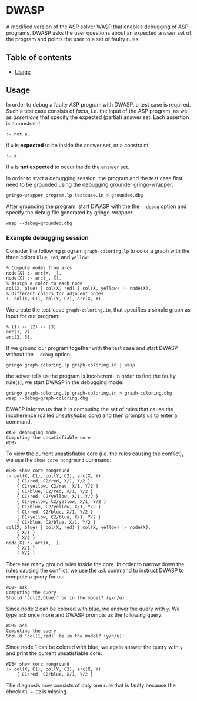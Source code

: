 # DWASP
A modified version of the ASP solver [WASP](https://github.com/alviano/wasp) that enables debugging of ASP programs. DWASP asks the user questions about an expected answer set of the program and points the user to a set of faulty rules.

## Table of contents
 - [Usage](#usage)

## Usage
In order to debug a faulty ASP program with DWASP, a test case is required. Such a test case consists of *facts*, i.e. the input of the ASP program, as well as *assertions* that specify the expected (partial) answer set. Each assertion is a constraint
```
:- not a.
```
if `a` is **expected** to be inside the answer set, or a constraint
```
:- a.
```
if `a` is **not expected** to occur inside the answer set.

In order to start a debugging session, the program and the test case first need to be grounded using the debugging grounder [gringo-wrapper](https://github.com/gaste/gringo-wrapper):
```
gringo-wrapper program.lp testcase.in > grounded.dbg
```
After grounding the program, start DWASP with the the `--debug` option and specify the debug file generated by gringo-wrapper:
```
wasp --debug=grounded.dbg
```

### Example debugging session
Consider the following program `graph-coloring.lp` to color a graph with the three colors `blue`, `red`, and `yellow`:
```
% Compute nodes from arcs
node(X) :- arc(X, _).
node(X) :- arc(_, X).
% Assign a color to each node
col(X, blue) | col(X, red) | col(X, yellow) :- node(X).
% Different colors for adjacent nodes
:- col(X, C1), col(Y, C2), arc(X, Y).
```

We create the test-case `graph-coloring.in`, that specifies a simple graph as input for our program:
```
% (1) -- (2) -- (3)
arc(1, 2).
arc(2, 3).
```
If we ground our program together with the test case and start DWASP without the `--debug` option
```
gringo graph-coloring.lp graph-coloring.in | wasp
```
the solver tells us the program is incoherent. In order to find the faulty rule(s), we start DWASP in the debugging mode:
```
gringo graph-coloring.lp graph-coloring.in > graph-coloring.dbg
wasp --debug=graph-coloring.dbg
```
DWASP informs us that it is computing the set of rules that cause the incoherence (called *unsatisfiable core*) and then prompts us to enter a command.
```
WASP debbuging mode
Computing the unsatisfiable core
WDB>
```
To view the current unsatisfiable core (i.e. the rules causing the conflict), we use the `show core nonground` command:
```
WDB> show core nonground
:- col(X, C1), col(Y, C2), arc(X, Y).
    { C1/red, C2/red, X/1, Y/2 }
    { C1/yellow, C2/red, X/1, Y/2 }
    { C1/blue, C2/red, X/1, Y/2 }
    { C1/red, C2/yellow, X/1, Y/2 }
    { C1/yellow, C2/yellow, X/1, Y/2 }
    { C1/blue, C2/yellow, X/1, Y/2 }
    { C1/red, C2/blue, X/1, Y/2 }
    { C1/yellow, C2/blue, X/1, Y/2 }
    { C1/blue, C2/blue, X/1, Y/2 }
col(X, blue) | col(X, red) | col(X, yellow) :- node(X).
    { X/1 }
    { X/2 }
node(X) :- arc(X, _).
    { X/1 }
    { X/2 }
```
There are many ground rules inside the core. In order to narrow down the rules causing the conflict, we use the `ask` command to instruct DWASP to compute a query for us:
```
WDB> ask
Computing the query
Should 'col(2,blue)' be in the model? (y/n/u):
```
Since node 2 can be colored with blue, we answer the query with `y`. We type `ask` once more and DWASP prompts us the following query:
```
WDB> ask
Computing the query
Should 'col(1,red)' be in the model? (y/n/u):
```
Since node 1 can be colored with blue, we again answer the query with `y` and print the current unsatisfiable core:
```
WDB> show core nonground
:- col(X, C1), col(Y, C2), arc(X, Y).
    { C1/red, C2/blue, X/1, Y/2 }
```
The diagnosis now consists of only one rule that is faulty because the check `C1 = C2` is missing.
